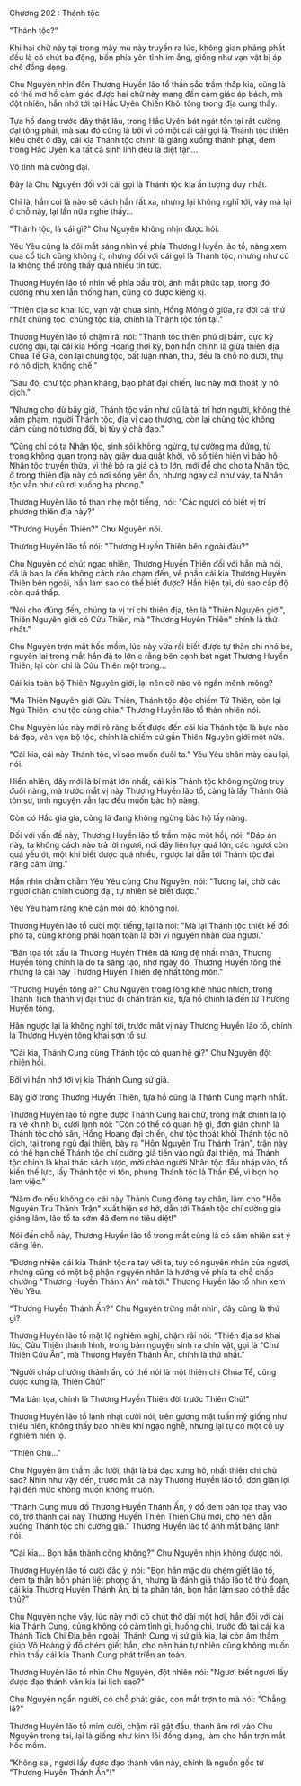 




Chương 202 : Thánh tộc


"Thánh tộc?"

Khi hai chữ này tại trong mây mù này truyền ra lúc, không gian phảng phất đều là có chút ba động, bốn phía yên tĩnh im ắng, giống như vạn vật bị áp chế đồng dạng.

Chu Nguyên nhìn đến Thương Huyền lão tổ thần sắc trầm thấp kia, cũng là có thể mơ hồ cảm giác được hai chữ này mang đến cảm giác áp bách, mà đột nhiên, hắn nhớ tới tại Hắc Uyên Chiến Khôi tông trong địa cung thấy.

Tựa hồ đang trước đây thật lâu, trong Hắc Uyên bát ngát tồn tại rất cường đại tông phái, mà sau đó cũng là bởi vì có một cái cái gọi là Thánh tộc thiên kiêu chết ở đây, cái kia Thánh tộc chính là giáng xuống thánh phạt, đem trong Hắc Uyên kia tất cả sinh linh đều là diệt tận...

Vô tình mà cường đại.

Đây là Chu Nguyên đối với cái gọi là Thánh tộc kia ấn tượng duy nhất.

Chỉ là, hắn coi là nào sẽ cách hắn rất xa, nhưng lại không nghĩ tới, vậy mà lại ở chỗ này, lại lần nữa nghe thấy...

"Thánh tộc, là cái gì?" Chu Nguyên không nhịn được hỏi.

Yêu Yêu cũng là đôi mắt sáng nhìn về phía Thương Huyền lão tổ, nàng xem qua cổ tịch cũng không ít, nhưng đối với cái gọi là Thánh tộc, nhưng như cũ là không thể trông thấy quá nhiều tin tức.

Thương Huyền lão tổ nhìn về phía bầu trời, ánh mắt phức tạp, trong đó dường như xen lẫn thống hận, cũng có được kiêng kị.

"Thiên địa sơ khai lúc, vạn vật chưa sinh, Hồng Mông ở giữa, ra đời cái thứ nhất chủng tộc, chủng tộc kia, chính là Thánh tộc tồn tại."

Thương Huyền lão tổ chậm rãi nói: "Thánh tộc thiên phú dị bẩm, cực kỳ cường đại, tại cái kia Hồng Hoang thời kỳ, bọn hắn chính là giữa thiên địa Chúa Tể Giả, còn lại chủng tộc, bất luận nhân, thú, đều là chỗ nó dưới, thụ nó nô dịch, khống chế."

"Sau đó, chư tộc phản kháng, bạo phát đại chiến, lúc này mới thoát ly nô dịch."

"Nhưng cho dù bây giờ, Thánh tộc vẫn như cũ là tài trí hơn người, không thể xâm phạm, người Thánh tộc, địa vị cao thượng, còn lại chủng tộc không dám cùng nó tương đối, bị tùy ý chà đạp."

"Cũng chỉ có ta Nhân tộc, sinh sôi không ngừng, tự cường mà đứng, từ trong không quan trọng này giãy dụa quật khởi, vô số tiên hiền vì bảo hộ Nhân tộc truyền thừa, vì thế bỏ ra giá cả to lớn, mới để cho cho ta Nhân tộc, ở trong thiên địa này có nơi sống yên ổn, nhưng ngay cả như vậy, ta Nhân tộc vẫn như cũ rơi xuống hạ phong."

Thương Huyền lão tổ than nhẹ một tiếng, nói: "Các ngươi có biết vị trí phương thiên địa này?"

"Thương Huyền Thiên?" Chu Nguyên nói.

Thương Huyền lão tổ nói: "Thương Huyền Thiên bên ngoài đâu?"

Chu Nguyên có chút ngạc nhiên, Thương Huyền Thiên đối với hắn mà nói, đã là bao la đến không cách nào chạm đến, về phần cái kia Thương Huyền Thiên bên ngoài, hắn làm sao có thể biết được? Hắn hiện tại, dù sao cấp độ còn quá thấp.

"Nói cho đúng đến, chúng ta vị trí chi thiên địa, tên là "Thiên Nguyên giới", Thiên Nguyên giới có Cửu Thiên, mà "Thương Huyền Thiên" chính là thứ nhất."

Chu Nguyên trợn mắt hốc mồm, lúc này vừa rồi biết được tự thân chi nhỏ bé, nguyên lai trong mắt hắn đã to lớn e rằng bên cạnh bát ngát Thương Huyền Thiên, lại còn chỉ là Cửu Thiên một trong...

Cái kia toàn bộ Thiên Nguyên giới, lại nên cỡ nào vô ngần mênh mông?

"Mà Thiên Nguyên giới Cửu Thiên, Thánh tộc độc chiếm Tứ Thiên, còn lại Ngũ Thiên, chư tộc cùng chia." Thương Huyền lão tổ thản nhiên nói.

Chu Nguyên lúc này mới rõ ràng biết được đến cái kia Thánh tộc là bực nào bá đạo, vẻn vẹn bộ tộc, chính là chiếm cứ gần Thiên Nguyên giới một nửa.

"Cái kia, cái này Thánh tộc, vì sao muốn đuổi ta." Yêu Yêu chân mày cau lại, nói.

Hiển nhiên, đây mới là bí mật lớn nhất, cái kia Thánh tộc không ngừng truy đuổi nàng, mà trước mắt vị này Thương Huyền lão tổ, càng là lấy Thánh Giả tôn sư, tình nguyện vẫn lạc đều muốn bảo hộ nàng.

Còn có Hắc gia gia, cũng là đang không ngừng bảo hộ lấy nàng.

Đối với vấn đề này, Thương Huyền lão tổ trầm mặc một hồi, nói: "Đáp án này, ta không cách nào trả lời ngươi, nơi đây liên lụy quá lớn, các ngươi còn quá yếu ớt, một khi biết được quá nhiều, ngược lại dẫn tới Thánh tộc đại năng cảm ứng."

Hắn nhìn chằm chằm Yêu Yêu cùng Chu Nguyên, nói: "Tương lai, chờ các ngươi chân chính cường đại, tự nhiên sẽ biết được."

Yêu Yêu hàm răng khẽ cắn môi đỏ, không nói.

Thương Huyền lão tổ cười một tiếng, lại là nói: "Mà lại Thánh tộc thiết kế đối phó ta, cũng không phải hoàn toàn là bởi vì nguyên nhân của ngươi."

"Bản tọa tốt xấu là Thương Huyền Thiên đã từng đệ nhất nhân, Thương Huyền tông chính là do ta sáng tạo, nhớ ngày đó, Thương Huyền tông thế nhưng là cái này Thương Huyền Thiên đệ nhất tông môn."

"Thương Huyền tông a?" Chu Nguyên trong lòng khẽ nhúc nhích, trong Thánh Tích thành vị đại thúc đi chân trần kia, tựa hồ chính là đến từ Thương Huyền tông.

Hắn ngược lại là không nghĩ tới, trước mắt vị này Thương Huyền lão tổ, chính là Thương Huyền tông khai sơn tổ sư.

"Cái kia, Thánh Cung cùng Thánh tộc có quan hệ gì?" Chu Nguyên đột nhiên hỏi.

Bởi vì hắn nhớ tới vị kia Thánh Cung sứ giả.

Bây giờ trong Thương Huyền Thiên, tựa hồ cũng là Thánh Cung mạnh nhất.

Thương Huyền lão tổ nghe được Thánh Cung hai chữ, trong mắt chính là lộ ra vẻ khinh bỉ, cười lạnh nói: "Còn có thể có quan hệ gì, đơn giản chính là Thánh tộc chó săn, Hồng Hoang đại chiến, chư tộc thoát khỏi Thánh tộc nô dịch, tại trong ngũ đại thiên, bày ra "Hỗn Nguyên Tru Thánh Trận", trận này có thể hạn chế Thánh tộc chí cường giả tiến vào ngũ đại thiên, mà Thánh tộc chính là khai thác sách lược, mời chào người Nhân tộc đầu nhập vào, tổ kiến thế lực, lấy Thánh tộc vi tôn, phụng Thánh tộc là Thần Để, vì bọn họ làm việc."

"Năm đó nếu không có cái này Thánh Cung động tay chân, làm cho "Hỗn Nguyên Tru Thánh Trận" xuất hiện sơ hở, dẫn tới Thánh tộc chí cường giả giáng lâm, lão tổ ta sớm đã đem nó tiêu diệt!"

Nói đến chỗ này, Thương Huyền lão tổ trong mắt cũng là có sâm nhiên sát ý dâng lên.

"Đương nhiên cái kia Thánh tộc ra tay với ta, tuy có nguyên nhân của ngươi, nhưng cũng có một bộ phận nguyên nhân là hướng về phía ta chỗ chấp chưởng "Thương Huyền Thánh Ấn" mà tới." Thương Huyền lão tổ nhìn xem Yêu Yêu.

"Thương Huyền Thánh Ấn?" Chu Nguyên trừng mắt nhìn, đây cũng là thứ gì?

Thương Huyền lão tổ mặt lộ nghiêm nghị, chậm rãi nói: "Thiên địa sơ khai lúc, Cửu Thiên thành hình, trong bản nguyên sinh ra chín vật, gọi là "Chư Thiên Cửu Ấn", mà Thương Huyền Thánh Ấn, chính là thứ nhất."

"Người chấp chưởng thánh ấn, có thể nói là một thiên chi Chúa Tể, cũng được xưng là, Thiên Chủ!"

"Mà bản tọa, chính là Thương Huyền Thiên đời trước Thiên Chủ!"

Thương Huyền lão tổ lạnh nhạt cười nói, trên gương mặt tuấn mỹ giống như thiếu niên, không thấy bao nhiêu khí ngạo nghễ, nhưng lại tự có một cỗ uy nghiêm hiển lộ.

"Thiên Chủ..."

Chu Nguyên âm thầm tắc lưỡi, thật là bá đạo xưng hô, nhất thiên chi chủ sao? Nhìn như vậy đến, trước mắt cái này Thương Huyền lão tổ, đơn giản lợi hại đến mức không muốn không muốn.

"Thánh Cung mưu đồ Thương Huyền Thánh Ấn, ý đồ đem bản tọa thay vào đó, trở thành cái này Thương Huyền Thiên Thiên Chủ mới, cho nên dẫn xuống Thánh tộc chí cường giả." Thương Huyền lão tổ ánh mắt băng lãnh nói.

"Cái kia... Bọn hắn thành công không?" Chu Nguyên nhịn không được nói.

Thương Huyền lão tổ cười đắc ý, nói: "Bọn hắn mặc dù chém giết lão tổ, đem ta thần hồn phân liệt phong ấn, nhưng là đánh giá thấp lão tổ thủ đoạn, cái kia Thương Huyền Thánh Ấn, bị ta phân tán, bọn hắn làm sao có thể đắc thủ?"

Chu Nguyên nghe vậy, lúc này mới có chút thở dài một hơi, hắn đối với cái kia Thánh Cung, cũng không có cảm tình gì, huống chi, trước đó tại cái kia Thánh Tích Chi Địa bên ngoài, Thánh Cung vị sứ giả kia, lại còn âm thầm giúp Võ Hoàng ý đồ chém giết hắn, cho nên hắn tự nhiên cũng không muốn nhìn thấy cái kia Thánh Cung phát triển an toàn.

Thương Huyền lão tổ nhìn Chu Nguyên, đột nhiên nói: "Ngươi biết ngươi lấy được đạo thánh văn kia lai lịch sao?"

Chu Nguyên ngẩn người, có chỗ phát giác, con mắt trợn to mà nói: "Chẳng lẽ?"

Thương Huyền lão tổ mỉm cười, chậm rãi gật đầu, thanh âm rơi vào Chu Nguyên trong tai, lại là giống như kinh lôi đồng dạng, làm cho hắn trợn mắt hốc mồm.

"Không sai, ngươi lấy được đạo thánh văn này, chính là nguồn gốc từ "Thương Huyền Thánh Ấn"!"





